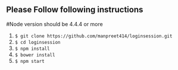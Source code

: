 ## Please Follow following instructions
#Node version should be 4.4.4 or more
1. `$ git clone https://github.com/manpreet414/loginsession.git`
2. `$ cd loginsession`
3. `$ npm install`
4. `$ bower install`
4. `$ npm start`
